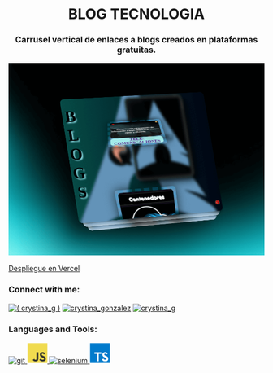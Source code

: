 <h1 align="center">BLOG TECNOLOGIA</h1>
<h3 align="center">Carrusel vertical de enlaces a blogs creados en plataformas gratuitas.</h3>

![Portada del sitio](./assets/BlogsPortada.png)

<a href="https://blog-five-omega-79.vercel.app" target="blank">Despliegue en Vercel</a>

<h3 align="left">Connect with me:</h3>
<p align="left">
<a href="https://linkedin.com/in/( crystina_g )" target="blank"><img align="center" src="https://raw.githubusercontent.com/rahuldkjain/github-profile-readme-generator/master/src/images/icons/Social/linked-in-alt.svg" alt="( crystina_g )" height="30" width="40" /></a>
<a href="https://instagram.com/crystina_gonzalez" target="blank"><img align="center" src="https://raw.githubusercontent.com/rahuldkjain/github-profile-readme-generator/master/src/images/icons/Social/instagram.svg" alt="crystina_gonzalez" height="30" width="40" /></a>
<a href="https://www.youtube.com/c/crystina_g" target="blank"><img align="center" src="https://raw.githubusercontent.com/rahuldkjain/github-profile-readme-generator/master/src/images/icons/Social/youtube.svg" alt="crystina_g" height="30" width="40" /></a>
</p>

<h3 align="left">Languages and Tools:</h3>
<p align="left"> <a href="https://git-scm.com/" target="_blank" rel="noreferrer"> <img src="https://www.vectorlogo.zone/logos/git-scm/git-scm-icon.svg" alt="git" width="40" height="40"/> </a> <a href="https://developer.mozilla.org/en-US/docs/Web/JavaScript" target="_blank" rel="noreferrer"> <img src="https://raw.githubusercontent.com/devicons/devicon/master/icons/javascript/javascript-original.svg" alt="javascript" width="40" height="40"/> </a> <a href="https://www.selenium.dev" target="_blank" rel="noreferrer"> <img src="https://raw.githubusercontent.com/detain/svg-logos/780f25886640cef088af994181646db2f6b1a3f8/svg/selenium-logo.svg" alt="selenium" width="40" height="40"/> </a> <a href="https://www.typescriptlang.org/" target="_blank" rel="noreferrer"> <img src="https://raw.githubusercontent.com/devicons/devicon/master/icons/typescript/typescript-original.svg" alt="typescript" width="40" height="40"/> </a> </p>


[def]: ./assets/BlogsPortada.jpg